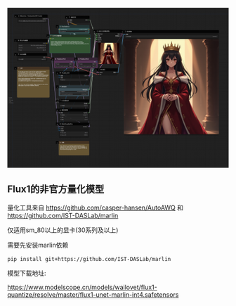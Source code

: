 ![image](./examples/workflow.png)

## Flux1的非官方量化模型

量化工具来自 https://github.com/casper-hansen/AutoAWQ 和 https://github.com/IST-DASLab/marlin

仅适用sm_80以上的显卡(30系列及以上)

 
需要先安装marlin依赖
```shell
pip install git+https://github.com/IST-DASLab/marlin
```
 
模型下载地址:

https://www.modelscope.cn/models/wailovet/flux1-quantize/resolve/master/flux1-unet-marlin-int4.safetensors